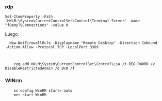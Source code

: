 ### rdp
    Set-ItemProperty -Path 'HKLM:\System\CurrentControlSet\Control\Terminal Server' -name "fDenyTSConnections" -value 0

Luego:

      New-NetFirewallRule -Displayname "Remote Desktop" -Direction Inbound -Action Allow -Protocol TCP -LocalPort 3389



        reg add HKLM\System\CurrentControlSet\Control\Lsa /t REG_DWORD /v DisableRestrictedAdmin /d 0x0 /f

### WINrm

        sc config WinRM start= auto
        net start WinRM
